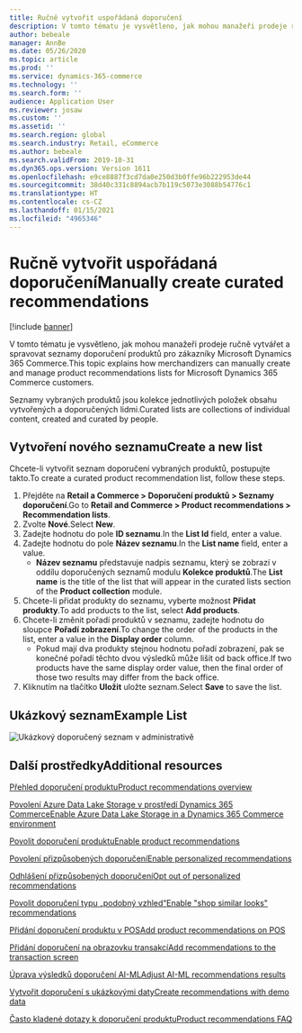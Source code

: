 ```yaml
---
title: Ručně vytvořit uspořádaná doporučení
description: V tomto tématu je vysvětleno, jak mohou manažeři prodeje ručně vytvářet a spravovat seznamy produktů pro zákazníky Microsoft Dynamics 365 Commerce.
author: bebeale
manager: AnnBe
ms.date: 05/26/2020
ms.topic: article
ms.prod: ''
ms.service: dynamics-365-commerce
ms.technology: ''
ms.search.form: ''
audience: Application User
ms.reviewer: josaw
ms.custom: ''
ms.assetid: ''
ms.search.region: global
ms.search.industry: Retail, eCommerce
ms.author: bebeale
ms.search.validFrom: 2019-10-31
ms.dyn365.ops.version: Version 1611
ms.openlocfilehash: e9ce8887f3cd7da0e250d3b0ffe96b222953de44
ms.sourcegitcommit: 38d40c331c8894acb7b119c5073e3088b54776c1
ms.translationtype: HT
ms.contentlocale: cs-CZ
ms.lasthandoff: 01/15/2021
ms.locfileid: "4965346"
---
```

# <a name="manually-create-curated-recommendations"></a><span data-ttu-id="889f2-103">Ručně vytvořit uspořádaná doporučení</span><span class="sxs-lookup"><span data-stu-id="889f2-103">Manually create curated recommendations</span></span>

[!include [banner](includes/banner.md)]

<span data-ttu-id="889f2-104">V tomto tématu je vysvětleno, jak mohou manažeři prodeje ručně vytvářet a spravovat seznamy doporučení produktů pro zákazníky Microsoft Dynamics 365 Commerce.</span><span class="sxs-lookup"><span data-stu-id="889f2-104">This topic explains how merchandizers can manually create and manage product recommendations lists for Microsoft Dynamics 365 Commerce customers.</span></span>

<span data-ttu-id="889f2-105">Seznamy vybraných produktů jsou kolekce jednotlivých položek obsahu vytvořených a doporučených lidmi.</span><span class="sxs-lookup"><span data-stu-id="889f2-105">Curated lists are collections of individual content, created and curated by people.</span></span>  

## <a name="create-a-new-list"></a><span data-ttu-id="889f2-106">Vytvoření nového seznamu</span><span class="sxs-lookup"><span data-stu-id="889f2-106">Create a new list</span></span>

<span data-ttu-id="889f2-107">Chcete-li vytvořit seznam doporučení vybraných produktů, postupujte takto.</span><span class="sxs-lookup"><span data-stu-id="889f2-107">To create a curated product recommendation list, follow these steps.</span></span>

1. <span data-ttu-id="889f2-108">Přejděte na **Retail a Commerce &gt; Doporučení produktů &gt; Seznamy doporučení**.</span><span class="sxs-lookup"><span data-stu-id="889f2-108">Go to **Retail and Commerce &gt; Product recommendations &gt; Recommendation lists**.</span></span>
1. <span data-ttu-id="889f2-109">Zvolte **Nové**.</span><span class="sxs-lookup"><span data-stu-id="889f2-109">Select **New**.</span></span>
1. <span data-ttu-id="889f2-110">Zadejte hodnotu do pole **ID seznamu**.</span><span class="sxs-lookup"><span data-stu-id="889f2-110">In the **List Id** field, enter a value.</span></span>
1. <span data-ttu-id="889f2-111">Zadejte hodnotu do pole **Název seznamu**.</span><span class="sxs-lookup"><span data-stu-id="889f2-111">In the **List name** field, enter a value.</span></span>
    - <span data-ttu-id="889f2-112">**Název seznamu** představuje nadpis seznamu, který se zobrazí v oddílu doporučených seznamů modulu **Kolekce produktů**.</span><span class="sxs-lookup"><span data-stu-id="889f2-112">The **List name** is the title of the list that will appear in the curated lists section of the **Product collection** module.</span></span>
1. <span data-ttu-id="889f2-113">Chcete-li přidat produkty do seznamu, vyberte možnost **Přidat produkty**.</span><span class="sxs-lookup"><span data-stu-id="889f2-113">To add products to the list, select **Add products**.</span></span>
1. <span data-ttu-id="889f2-114">Chcete-li změnit pořadí produktů v seznamu, zadejte hodnotu do sloupce **Pořadí zobrazení**.</span><span class="sxs-lookup"><span data-stu-id="889f2-114">To change the order of the products in the list, enter a value in the **Display order** column.</span></span>
    - <span data-ttu-id="889f2-115">Pokud mají dva produkty stejnou hodnotu pořadí zobrazení, pak se konečné pořadí těchto dvou výsledků může lišit od back office.</span><span class="sxs-lookup"><span data-stu-id="889f2-115">If two products have the same display order value, then the final order of those two results may differ from the back office.</span></span>
1. <span data-ttu-id="889f2-116">Kliknutím na tlačítko **Uložit** uložte seznam.</span><span class="sxs-lookup"><span data-stu-id="889f2-116">Select **Save** to save the list.</span></span>

## <a name="example-list"></a><span data-ttu-id="889f2-117">Ukázkový seznam</span><span class="sxs-lookup"><span data-stu-id="889f2-117">Example List</span></span>

![Ukázkový doporučený seznam v administrativě](./media/examplecuratedrecolist.png)

## <a name="additional-resources"></a><span data-ttu-id="889f2-119">Další prostředky</span><span class="sxs-lookup"><span data-stu-id="889f2-119">Additional resources</span></span>

[<span data-ttu-id="889f2-120">Přehled doporučení produktu</span><span class="sxs-lookup"><span data-stu-id="889f2-120">Product recommendations overview</span></span>](product-recommendations.md)

[<span data-ttu-id="889f2-121">Povolení Azure Data Lake Storage v prostředí Dynamics 365 Commerce</span><span class="sxs-lookup"><span data-stu-id="889f2-121">Enable Azure Data Lake Storage in a Dynamics 365 Commerce environment</span></span>](enable-adls-environment.md)

[<span data-ttu-id="889f2-122">Povolit doporučení produktu</span><span class="sxs-lookup"><span data-stu-id="889f2-122">Enable product recommendations</span></span>](enable-product-recommendations.md)

[<span data-ttu-id="889f2-123">Povolení přizpůsobených doporučení</span><span class="sxs-lookup"><span data-stu-id="889f2-123">Enable personalized recommendations</span></span>](personalized-recommendations.md)

[<span data-ttu-id="889f2-124">Odhlášení přizpůsobených doporučení</span><span class="sxs-lookup"><span data-stu-id="889f2-124">Opt out of personalized recommendations</span></span>](personalization-gdpr.md)

[<span data-ttu-id="889f2-125">Povolit doporučení typu „podobný vzhled“</span><span class="sxs-lookup"><span data-stu-id="889f2-125">Enable "shop similar looks" recommendations</span></span>](shop-similar-looks.md)

[<span data-ttu-id="889f2-126">Přidání doporučení produktu v POS</span><span class="sxs-lookup"><span data-stu-id="889f2-126">Add product recommendations on POS</span></span>](product.md)

[<span data-ttu-id="889f2-127">Přidání doporučení na obrazovku transakcí</span><span class="sxs-lookup"><span data-stu-id="889f2-127">Add recommendations to the transaction screen</span></span>](add-recommendations-control-pos-screen.md)

[<span data-ttu-id="889f2-128">Úprava výsledků doporučení AI-ML</span><span class="sxs-lookup"><span data-stu-id="889f2-128">Adjust AI-ML recommendations results</span></span>](modify-product-recommendation-results.md)

[<span data-ttu-id="889f2-129">Vytvořit doporučení s ukázkovými daty</span><span class="sxs-lookup"><span data-stu-id="889f2-129">Create recommendations with demo data</span></span>](product-recommendations-demo-data.md)

[<span data-ttu-id="889f2-130">Často kladené dotazy k doporučení produktu</span><span class="sxs-lookup"><span data-stu-id="889f2-130">Product recommendations FAQ</span></span>](faq-recommendations.md)
